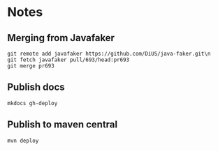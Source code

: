 # Notes

## Merging from Javafaker 

```
git remote add javafaker https://github.com/DiUS/java-faker.git\n
git fetch javafaker pull/693/head:pr693
git merge pr693
```

## Publish docs

```
mkdocs gh-deploy
```

## Publish to maven central

```
mvn deploy
```

